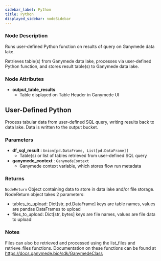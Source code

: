```yaml
---
sidebar_label: Python
title: Python
displayed_sidebar: nodeSidebar
---
```


### Node Description
Runs user-defined Python function on results of query on Ganymede data lake.

Retrieves table(s) from Ganymede data lake, processes via user-defined Python function,
and stores result table(s) to Ganymede data lake.


### Node Attributes
- **output_table_results**
  - Table displayed on Table Header in Ganymede UI
## User-Defined Python
Process tabular data from user-defined SQL query, writing results back to data lake.  Data
is written to the output bucket.


### Parameters
- **df_sql_result** : `Union[pd.DataFrame, List[pd.DataFrame]]`
    - Table(s) or list of tables retrieved from user-defined SQL query
- **ganymede_context** : `GanymedeContext`
    - Ganymede context variable, which stores flow run metadata


### Returns
`NodeReturn`
  Object containing data to store in data lake and/or file storage.  NodeReturn object takes
  2 parameters:
  - tables_to_upload: Dict[str, pd.DataFrame]
    keys are table names, values are pandas DataFrames to upload
  - files_to_upload: Dict[str, bytes]
    keys are file names, values are file data to upload


### Notes
Files can also be retrieved and processed using the list_files and retrieve_files functions.
Documentation on these functions can be found at https://docs.ganymede.bio/sdk/GanymedeClass